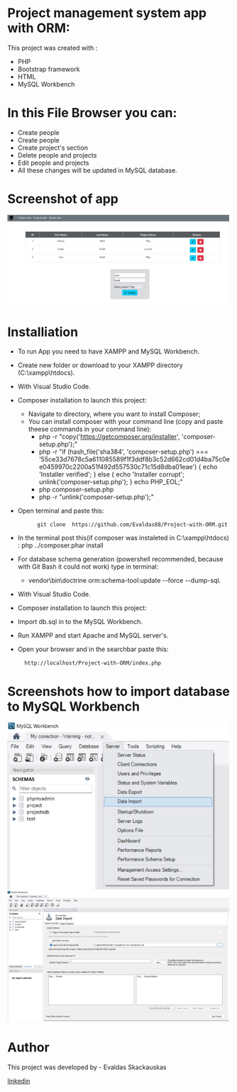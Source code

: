 # Project management system app with ORM:

This project was created with :
    
* PHP
* Bootstrap framework
* HTML
* MySQL Workbench 

# In this File Browser  you can:

* Create people
* Create people
* Create project's section
* Delete people and projects
* Edit people and projects
* All these changes will be updated in MySQL database.

#  Screenshot of app
<p float="left">
    <img src="src\views\images\image1.png" width="500" >     
 </p> 

# Installiation

* To run App you need to have XAMPP and MySQL Workbench.
* Create new folder  or download to your XAMPP directory (C:\xampp\htdocs). 
* With Visual Studio Code.
* Composer installation to launch this project:
    * Navigate to directory, where you want to install Composer;
    * You can install composer with your command line (copy and paste theese commands in your command line):
        * php -r "copy('https://getcomposer.org/installer', 'composer-setup.php');"
       * php -r "if (hash_file('sha384', 'composer-setup.php') === '55ce33d7678c5a611085589f1f3ddf8b3c52d662cd01d4ba75c0ee0459970c2200a51f492d557530c71c15d8dba01eae') { echo 'Installer verified'; } else { echo 'Installer corrupt'; unlink('composer-setup.php'); } echo PHP_EOL;"
       * php composer-setup.php
       * php -r "unlink('composer-setup.php');"

* Open terminal and paste this:

            git clone  https://github.com/Evaldas88/Project-with-ORM.git  
* In the terminal post this(if composer was instaleted in C:\xampp\htdocs) : 
            php ../composer.phar install  

* For database schema generation (powershell recommended, because with Git Bash it could not work) type in terminal:

   * vendor\bin\doctrine orm:schema-tool:update --force --dump-sql.

* With Visual Studio Code.
* Composer installation to launch this project:
* Import db.sql in to the MySQL Workbench.
* Run XAMPP and start Apache and MySQL server's.
* Open your browser and in the searchbar paste this:

        http://localhost/Project-with-ORM/index.php 

#  Screenshots how to import database to MySQL Workbench

<p float="left">
    <img src="src\views\images\import.jpg" width="500" >     
    <img src="src\views\images\import1.jpg" width="500" > 
</p> 



# Author

This project was developed by  - Evaldas Skackauskas 

<a href="https://www.linkedin.com/in/evaldas-skackauskas-35505516a/">linkedin</a>
